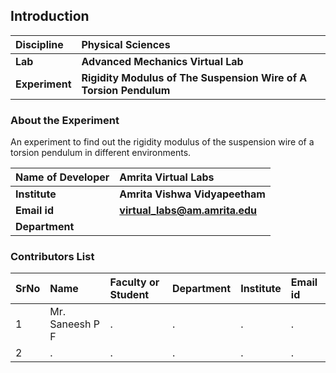 ## Introduction


<b>Discipline | <b>Physical Sciences
:--|:--|
<b> Lab | <b> Advanced Mechanics Virtual Lab
<b> Experiment|     <b> Rigidity Modulus of The Suspension Wire of A Torsion Pendulum

### About the Experiment 

An experiment to find out the rigidity modulus of the suspension wire of a torsion pendulum in different environments.

<b>Name of Developer | <b> Amrita Virtual Labs
:--|:--|
<b> Institute | <b>  Amrita Vishwa Vidyapeetham
<b> Email id|     <b>  virtual_labs@am.amrita.edu
<b> Department |  

### Contributors List

SrNo | Name | Faculty or Student | Department| Institute | Email id
:--|:--|:--|:--|:--|:--|
1 | Mr. Saneesh P F | . | . | . | .
2 | . | . | . | . | .
